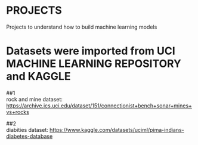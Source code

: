 # PROJECTS  
Projects to understand how to build machine learning models<br>

# Datasets were imported from UCI MACHINE LEARNING REPOSITORY and KAGGLE<br>

##1<br>
rock and mine dataset: https://archive.ics.uci.edu/dataset/151/connectionist+bench+sonar+mines+vs+rocks

##2<br>
diabities dataset: https://www.kaggle.com/datasets/uciml/pima-indians-diabetes-database
